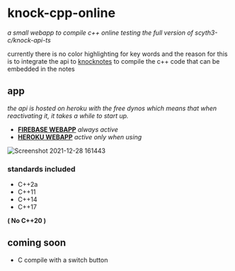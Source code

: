 # knock-cpp-online
_a small webapp to compile c++ online testing the full version of scyth3-c/knock-api-ts_


currently there is no color highlighting for key words and the reason for this is to integrate the api to [knocknotes](https://github.com/scyth3-c/vue-conponents)
to compile the c++ code that can be embedded in the notes

## app

_the api is hosted on heroku with the free dynos which means that when reactivating it, it takes a while to start up._


- [**FIREBASE WEBAPP**](https://knockcompiler.web.app/) _always active_
- [**HEROKU WEBAPP**](https://knock-cpp.herokuapp.com/) _active only when using_



![Screenshot 2021-12-28 161443](https://user-images.githubusercontent.com/52190352/147608165-a86be4f0-d519-4599-8575-6b4d11451080.png)


### standards included
 - C++2a
 - C++11
 - C++14
 - C++17

**( No C++20 )**

## coming soon

- C compile with a switch button
